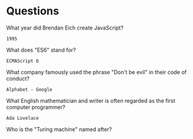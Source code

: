 # Questions

What year did Brendan Eich create JavaScript?

```
1995
```

What does "ES6" stand for?

```
ECMAScript 6
```

What company famously used the phrase "Don't be evil" in their code of conduct?

```
Alphabet - Google 
```

What English mathematician and writer is often regarded as the first computer programmer?

```
Ada Lovelace 
```

Who is the "Turing machine" named after?

```

```
